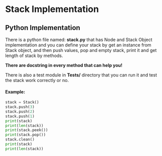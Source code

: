 # Stack Implementation

## Python Implementation

There is a python file named: **stack.py** that has Node and Stack Object implementation and you can define your stack by get an instance from Stack object, and then push values, pop and empty stack, print it and get length of stack by methods. 

**There are docstring in every method that can help you!**

There is also a test module in **Tests/** directory that you can run it and test the stack work correctly or no.

#### Example:

```python
stack = Stack()
stack.push(3)
stack.push(2)
stack.push(1)
print(stack)
print(len(stack))
print(stack.peek())
print(stack.pop())
stack.clean()
print(stack)
print(len(stack))
```